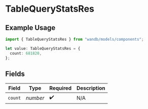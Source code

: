 # TableQueryStatsRes

## Example Usage

```typescript
import { TableQueryStatsRes } from "wandb/models/components";

let value: TableQueryStatsRes = {
  count: 681820,
};
```

## Fields

| Field              | Type               | Required           | Description        |
| ------------------ | ------------------ | ------------------ | ------------------ |
| `count`            | *number*           | :heavy_check_mark: | N/A                |